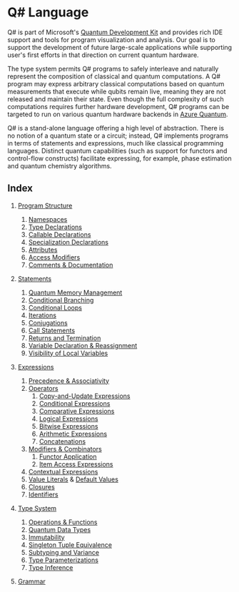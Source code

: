 # Q# Language

Q# is part of Microsoft's [Quantum Development Kit](https://www.microsoft.com/quantum) and provides rich IDE support and tools for program visualization and analysis.
Our goal is to support the development of future large-scale applications while supporting user's first efforts in that direction on current quantum hardware. 

The type system permits Q# programs to safely interleave and naturally represent the composition of classical and quantum computations. A Q# program may express arbitrary classical computations based on quantum measurements that execute while qubits remain live, meaning they are not released and maintain their state. Even though the full complexity of such computations requires further hardware development, Q# programs can be targeted to run on various quantum hardware backends in [Azure Quantum](https://azure.microsoft.com/services/quantum/).

Q# is a stand-alone language offering a high level of abstraction. 
There is no notion of a quantum state or a circuit; instead, 
Q# implements programs in terms of statements and expressions, much like classical programming languages. Distinct quantum capabilities (such as support for functors and control-flow constructs) facilitate expressing, for example, phase estimation and quantum chemistry algorithms.


## Index


1. [Program Structure](https://github.com/microsoft/qsharp-language/tree/main/Specifications/Language/1_ProgramStructure#program-execution)
    1. [Namespaces](https://github.com/microsoft/qsharp-language/blob/main/Specifications/Language/1_ProgramStructure/1_Namespaces.md#namespaces)
    1. [Type Declarations](https://github.com/microsoft/qsharp-language/blob/main/Specifications/Language/1_ProgramStructure/2_TypeDeclarations.md#type-declarations)
    1. [Callable Declarations](https://github.com/microsoft/qsharp-language/blob/main/Specifications/Language/1_ProgramStructure/3_CallableDeclarations.md#callable-declarations)
    1. [Specialization Declarations](https://github.com/microsoft/qsharp-language/blob/main/Specifications/Language/1_ProgramStructure/4_SpecializationDeclarations.md#specialization-declarations)
    1. [Attributes](https://github.com/microsoft/qsharp-language/blob/main/Specifications/Language/1_ProgramStructure/5_Attributes.md#attributes)
    1. [Access Modifiers](https://github.com/microsoft/qsharp-language/blob/main/Specifications/Language/1_ProgramStructure/6_AccessModifiers.md#access-modifiers)
    1. [Comments & Documentation](https://github.com/microsoft/qsharp-language/blob/main/Specifications/Language/1_ProgramStructure/7_Comments.md#comments)

1. [Statements](https://github.com/microsoft/qsharp-language/tree/main/Specifications/Language/2_Statements#statements)
    1. [Quantum Memory Management](https://github.com/microsoft/qsharp-language/blob/main/Specifications/Language/2_Statements/QuantumMemoryManagement.md#quantum-memory-management)
    1. [Conditional Branching](https://github.com/microsoft/qsharp-language/blob/main/Specifications/Language/2_Statements/ConditionalBranching.md#conditional-branching)
    1. [Conditional Loops](https://github.com/microsoft/qsharp-language/blob/main/Specifications/Language/2_Statements/ConditionalLoops.md#conditional-loops)
    1. [Iterations](https://github.com/microsoft/qsharp-language/blob/main/Specifications/Language/2_Statements/Iterations.md#iterations)
    1. [Conjugations](https://github.com/microsoft/qsharp-language/blob/main/Specifications/Language/2_Statements/Conjugations.md#conjugations)
    1. [Call Statements](https://github.com/microsoft/qsharp-language/blob/main/Specifications/Language/2_Statements/CallStatements.md#call-statements)
    1. [Returns and Termination](https://github.com/microsoft/qsharp-language/blob/main/Specifications/Language/2_Statements/ReturnsAndTermination.md#returns-and-termination)
    1. [Variable Declaration \& Reassignment](https://github.com/microsoft/qsharp-language/blob/main/Specifications/Language/2_Statements/VariableDeclarationsAndReassignments.md#variable-declarations-and-reassignments)
    1. [Visibility of Local Variables](https://github.com/microsoft/qsharp-language/blob/main/Specifications/Language/2_Statements/BindingScopes.md#visibility-of-local-variables)


1. [Expressions](https://github.com/microsoft/qsharp-language/tree/main/Specifications/Language/3_Expressions#expressions)
    1. [Precedence \& Associativity](https://github.com/microsoft/qsharp-language/blob/main/Specifications/Language/3_Expressions/PrecedenceAndAssociativity.md#precedence-and-associativity)
    2. [Operators](https://github.com/microsoft/qsharp-language/blob/main/Specifications/Language/3_Expressions/PrecedenceAndAssociativity.md#operators)
        1. [Copy-and-Update Expressions](https://github.com/microsoft/qsharp-language/blob/main/Specifications/Language/3_Expressions/CopyAndUpdateExpressions.md#copy-and-update-expressions)
        1. [Conditional Expressions](https://github.com/microsoft/qsharp-language/blob/main/Specifications/Language/3_Expressions/ConditionalExpressions.md#conditional-expressions)
        1. [Comparative Expressions](https://github.com/microsoft/qsharp-language/blob/main/Specifications/Language/3_Expressions/ComparativeExpressions.md#equality-comparison)
        1. [Logical Expressions](https://github.com/microsoft/qsharp-language/blob/main/Specifications/Language/3_Expressions/LogicalExpressions.md#logical-expressions)
        1. [Bitwise Expressions](https://github.com/microsoft/qsharp-language/blob/main/Specifications/Language/3_Expressions/BitwiseExpressions.md#bitwise-expressions)
        1. [Arithmetic Expressions](https://github.com/microsoft/qsharp-language/blob/main/Specifications/Language/3_Expressions/ArithmeticExpressions.md#arithmetic-expressions)
        1. [Concatenations](https://github.com/microsoft/qsharp-language/blob/main/Specifications/Language/3_Expressions/Concatentation.md#concatenation)
    1. [Modifiers \& Combinators](https://github.com/microsoft/qsharp-language/blob/main/Specifications/Language/3_Expressions/PrecedenceAndAssociativity.md#modifiers-and-combinators)
        1. [Functor Application](https://github.com/microsoft/qsharp-language/blob/main/Specifications/Language/3_Expressions/FunctorApplication.md#functor-application)
        1. [Item Access Expressions](https://github.com/microsoft/qsharp-language/blob/main/Specifications/Language/3_Expressions/ItemAccessExpressions.md#item-access)
    1. [Contextual Expressions](https://github.com/microsoft/qsharp-language/blob/main/Specifications/Language/3_Expressions/ContextualExpressions.md#contextual-and-omitted-expressions)
    1. [Value Literals](https://github.com/microsoft/qsharp-language/blob/main/Specifications/Language/3_Expressions/ValueLiterals.md#literals) \& [Default Values](https://github.com/microsoft/qsharp-language/blob/main/Specifications/Language/3_Expressions/ValueLiterals.md#default-values)
    1. [Closures](https://github.com/microsoft/qsharp-language/blob/main/Specifications/Language/3_Expressions/Closures.md)
    1. [Identifiers](https://github.com/microsoft/qsharp-language/blob/main/Specifications/Language/3_Expressions/Identifiers.md#identifiers)


1. [Type System](https://github.com/microsoft/qsharp-language/tree/main/Specifications/Language/4_TypeSystem#type-system)
    1. [Operations \& Functions](https://github.com/microsoft/qsharp-language/blob/main/Specifications/Language/4_TypeSystem/OperationsAndFunctions.md#operations-and-functions)
    1. [Quantum Data Types](https://github.com/microsoft/qsharp-language/blob/main/Specifications/Language/4_TypeSystem/QuantumDataTypes.md#quantum-specific-data-types)
    1. [Immutability](https://github.com/microsoft/qsharp-language/blob/main/Specifications/Language/4_TypeSystem/Immutability.md#immutability)
    1. [Singleton Tuple Equivalence](https://github.com/microsoft/qsharp-language/blob/main/Specifications/Language/4_TypeSystem/SingletonTupleEquivalence.md#singleton-tuple-equivalence)
    1. [Subtyping and Variance](https://github.com/microsoft/qsharp-language/blob/main/Specifications/Language/4_TypeSystem/SubtypingAndVariance.md#subtyping-and-variance)
    1. [Type Parameterizations](https://github.com/microsoft/qsharp-language/blob/main/Specifications/Language/4_TypeSystem/TypeParameterizations.md#type-parameterizations)
    1. [Type Inference](https://github.com/microsoft/qsharp-language/blob/main/Specifications/Language/4_TypeSystem/TypeInference.md#type-inference)

1. [Grammar](https://github.com/microsoft/qsharp-language/tree/main/Specifications/Language/5_Grammar#grammar)
